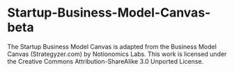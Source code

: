 # Startup-Business-Model-Canvas-beta
The Startup Business Model Canvas is adapted from the Business Model Canvas (Strategyzer.com) by Notionomics Labs. This work is licensed under the Creative Commons Attribution-ShareAlike 3.0 Unported License.
